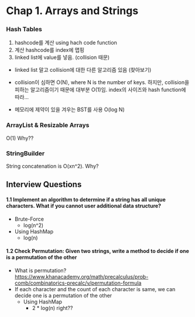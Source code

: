 # Chap 1. Arrays and Strings
### Hash Tables
1. hashcode를 계산 using hach code function
2. 계산 hashcode를 index에 맵핑
3. linked list에 value를 넣음. (collision 때문)
  - linked list 말고 collision에 대한 다른 알고리즘 있음 (찾아보기)

- collision이 심하면 O(N), where N is the number of keys. 하지만, collision을 피하는 알고리즘이기 때문에 대부분 O(1)임. index의 사이즈와 hash function에 따라...
- 메모리에 제약이 있을 겨우는 BST를 사용 O(log N)

### ArrayList & Resizable Arrays
O(1) Why??

### StringBuilder
String concatenation is O(xn^2). Why?

## Interview Questions
#### 1.1 Implement an algorithm to determine if a string has all unique characters. What if you cannot user additional data structure?
- Brute-Force
  - log(n^2)
- Using HashMap
  - log(n)

#### 1.2 **Check Permutation:** Given two strings, write a method to decide if one is a permutation of the other
- What is permutation?
https://www.khanacademy.org/math/precalculus/prob-comb/combinatorics-precalc/v/permutation-formula
- If each character and the count of each character is same, we can decide one is a permutation of the other
  - Using HashMap
    - 2 * log(n) right??
